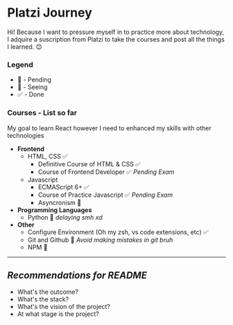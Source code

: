 # Platzi Journey
Hi! Because I want to pressure myself in to practice more about technology, I adquire a suscription from Platzi to take the courses and post all the things I learned. 😊

### **Legend**
  * 📒 - Pending
  * 👀 - Seeing
  * ✅ - Done

### **Courses - List so far**
My goal to learn React however I need to enhanced my skills with other technologies
* **Frontend**
  * HTML, CSS ✅
    * Definitive Course of HTML & CSS ✅ 
    * Course of Frontend Developer ✅ _Pending Exam_
  * Javascript
    * ECMAScript 6+ ✅ 
    * Course of Practice Javascript ✅ _Pending Exam_
    * Asyncronism 📒
* **Programming Languages**
  * Python 👀 _delaying smh xd_
* **Other**
  * Configure Environment (Oh my zsh, vs code extensions, etc) ✅
  * Git and Github 📒 _Avoid making mistakes in git bruh_
  * NPM 👀

<hr>

## _Recommendations for README_
* What's the outcome?
* What's the stack?
* What's the vision of the project?
* At what stage is the project?
